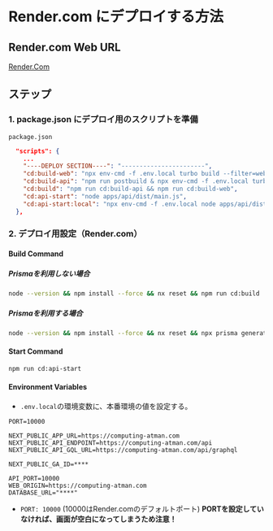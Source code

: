 # Render.com にデプロイする方法

## Render.com Web URL

[Render.Com](https://dashboard.render.com/)

## ステップ

### 1. package.json にデプロイ用のスクリプトを準備

 `package.json`

```json
  "scripts": {
    ...
    "----DEPLOY SECTION----": "-----------------------",
    "cd:build-web": "npx env-cmd -f .env.local turbo build --filter=web",
    "cd:build-api": "npm run postbuild & npx env-cmd -f .env.local turbo build --filter=api",
    "cd:build": "npm run cd:build-api && npm run cd:build-web",
    "cd:api-start": "node apps/api/dist/main.js",
    "cd:api-start:local": "npx env-cmd -f .env.local node apps/api/dist/main.js"
  },
```

### 2. デプロイ用設定（Render.com）

#### Build Command

##### Prismaを利用しない場合  

```bash
node --version && npm install --force && nx reset && npm run cd:build
```

##### Prismaを利用する場合  

```bash
node --version && npm install --force && nx reset && npx prisma generate && npm run cd:build
```

#### Start Command  

```bash
npm run cd:api-start
```

#### Environment Variables

- `.env.local`の環境変数に、本番環境の値を設定する。

```env
PORT=10000

NEXT_PUBLIC_APP_URL=https://computing-atman.com
NEXT_PUBLIC_API_ENDPOINT=https://computing-atman.com/api
NEXT_PUBLIC_API_GQL_URL=https://computing-atman.com/api/graphql 

NEXT_PUBLIC_GA_ID=****

API_PORT=10000
WEB_ORIGIN=https://computing-atman.com
DATABASE_URL="****"
```

- `PORT: 10000` (10000はRender.comのデフォルトポート)  **PORTを設定していなければ、画面が空白になってしまうため注意！**
